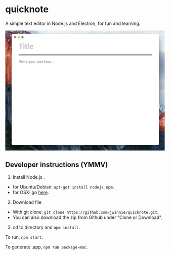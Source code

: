 # quicknote
A simple text editor in Node.js and Electron, for fun and learning.

![quicknote-screenshot-mac-1](/screenshots/quicknote-screenshot-mac-1.png)

## Developer instructions (YMMV)

1. Install Node.js .
  - for Ubuntu/Debian: ```apt-get install nodejs npm```.
  -  for OSX: go [here]("https://nodejs.org/en/download/").
2. Download file
  - With git clone: ```git clone https://github.com/jwinnie/quicknote.git```.
  - You can also download the zip from Github under "Clone or Download".
3. cd to directory and ```npm install```.

To run, ```npm start```.

To generate .app, ```npm run package-mac```.

